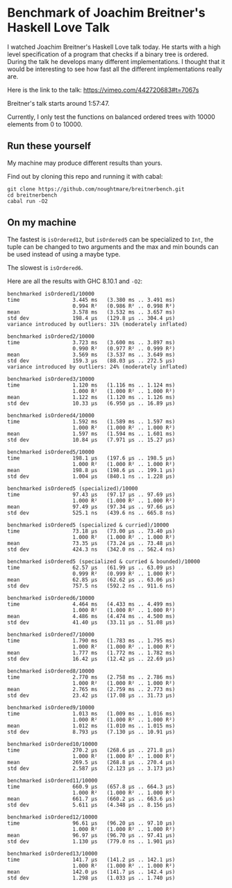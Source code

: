# Benchmark of Joachim Breitner's Haskell Love Talk

I watched Joachim Breitner's Haskell Love talk today. He starts with a high level specification of a program that checks if a binary tree is ordered. During the talk he develops many different implementations. I thought that it would be interesting to see how fast all the different implementations really are.

Here is the link to the talk: https://vimeo.com/442720683#t=7067s

Breitner's talk starts around 1:57:47.

Currently, I only test the functions on balanced ordered trees with 10000
elements from 0 to 10000.

## Run these yourself

My machine may produce different results than yours.

Find out by cloning this repo and running it with cabal:

```
git clone https://github.com/noughtmare/breitnerbench.git
cd breitnerbench
cabal run -O2
```

## On my machine

The fastest is `isOrdered12`, but `isOrdered5` can be specialized to `Int`, the tuple can be changed to two arguments and the max and min bounds can be used instead of using a maybe type.

The slowest is `isOrdered6`.

Here are all the results with GHC 8.10.1 and `-O2`:

```
benchmarked isOrdered1/10000
time                 3.445 ms   (3.380 ms .. 3.491 ms)
                     0.994 R²   (0.986 R² .. 0.998 R²)
mean                 3.578 ms   (3.532 ms .. 3.657 ms)
std dev              198.4 μs   (129.8 μs .. 304.4 μs)
variance introduced by outliers: 31% (moderately inflated)

benchmarked isOrdered2/10000
time                 3.723 ms   (3.600 ms .. 3.897 ms)
                     0.990 R²   (0.977 R² .. 0.999 R²)
mean                 3.569 ms   (3.537 ms .. 3.649 ms)
std dev              159.3 μs   (88.03 μs .. 272.5 μs)
variance introduced by outliers: 24% (moderately inflated)

benchmarked isOrdered3/10000
time                 1.120 ms   (1.116 ms .. 1.124 ms)
                     1.000 R²   (1.000 R² .. 1.000 R²)
mean                 1.122 ms   (1.120 ms .. 1.126 ms)
std dev              10.33 μs   (6.950 μs .. 16.89 μs)

benchmarked isOrdered4/10000
time                 1.592 ms   (1.589 ms .. 1.597 ms)
                     1.000 R²   (1.000 R² .. 1.000 R²)
mean                 1.597 ms   (1.594 ms .. 1.601 ms)
std dev              10.84 μs   (7.971 μs .. 15.27 μs)

benchmarked isOrdered5/10000
time                 198.1 μs   (197.6 μs .. 198.5 μs)
                     1.000 R²   (1.000 R² .. 1.000 R²)
mean                 198.8 μs   (198.6 μs .. 199.1 μs)
std dev              1.004 μs   (840.1 ns .. 1.228 μs)

benchmarked isOrdered5 (specialized)/10000
time                 97.43 μs   (97.17 μs .. 97.69 μs)
                     1.000 R²   (1.000 R² .. 1.000 R²)
mean                 97.49 μs   (97.34 μs .. 97.66 μs)
std dev              525.1 ns   (439.6 ns .. 665.8 ns)

benchmarked isOrdered5 (specialized & curried)/10000
time                 73.18 μs   (73.00 μs .. 73.40 μs)
                     1.000 R²   (1.000 R² .. 1.000 R²)
mean                 73.35 μs   (73.24 μs .. 73.48 μs)
std dev              424.3 ns   (342.0 ns .. 562.4 ns)

benchmarked isOrdered5 (specialized & curried & bounded)/10000
time                 62.57 μs   (61.99 μs .. 63.09 μs)
                     0.999 R²   (0.999 R² .. 1.000 R²)
mean                 62.85 μs   (62.62 μs .. 63.06 μs)
std dev              757.5 ns   (592.2 ns .. 911.6 ns)

benchmarked isOrdered6/10000
time                 4.464 ms   (4.433 ms .. 4.499 ms)
                     1.000 R²   (1.000 R² .. 1.000 R²)
mean                 4.486 ms   (4.474 ms .. 4.500 ms)
std dev              41.40 μs   (33.11 μs .. 51.08 μs)

benchmarked isOrdered7/10000
time                 1.790 ms   (1.783 ms .. 1.795 ms)
                     1.000 R²   (1.000 R² .. 1.000 R²)
mean                 1.777 ms   (1.772 ms .. 1.782 ms)
std dev              16.42 μs   (12.42 μs .. 22.69 μs)

benchmarked isOrdered8/10000
time                 2.770 ms   (2.758 ms .. 2.786 ms)
                     1.000 R²   (1.000 R² .. 1.000 R²)
mean                 2.765 ms   (2.759 ms .. 2.773 ms)
std dev              23.42 μs   (17.08 μs .. 31.73 μs)

benchmarked isOrdered9/10000
time                 1.013 ms   (1.009 ms .. 1.016 ms)
                     1.000 R²   (1.000 R² .. 1.000 R²)
mean                 1.012 ms   (1.010 ms .. 1.015 ms)
std dev              8.793 μs   (7.130 μs .. 10.91 μs)

benchmarked isOrdered10/10000
time                 270.2 μs   (268.6 μs .. 271.8 μs)
                     1.000 R²   (1.000 R² .. 1.000 R²)
mean                 269.5 μs   (268.8 μs .. 270.4 μs)
std dev              2.587 μs   (2.123 μs .. 3.173 μs)

benchmarked isOrdered11/10000
time                 660.9 μs   (657.8 μs .. 664.3 μs)
                     1.000 R²   (1.000 R² .. 1.000 R²)
mean                 661.7 μs   (660.2 μs .. 663.6 μs)
std dev              5.611 μs   (4.348 μs .. 8.156 μs)

benchmarked isOrdered12/10000
time                 96.61 μs   (96.20 μs .. 97.10 μs)
                     1.000 R²   (1.000 R² .. 1.000 R²)
mean                 96.97 μs   (96.70 μs .. 97.41 μs)
std dev              1.130 μs   (779.0 ns .. 1.901 μs)

benchmarked isOrdered13/10000
time                 141.7 μs   (141.2 μs .. 142.1 μs)
                     1.000 R²   (1.000 R² .. 1.000 R²)
mean                 142.0 μs   (141.7 μs .. 142.4 μs)
std dev              1.298 μs   (1.033 μs .. 1.740 μs)
```
